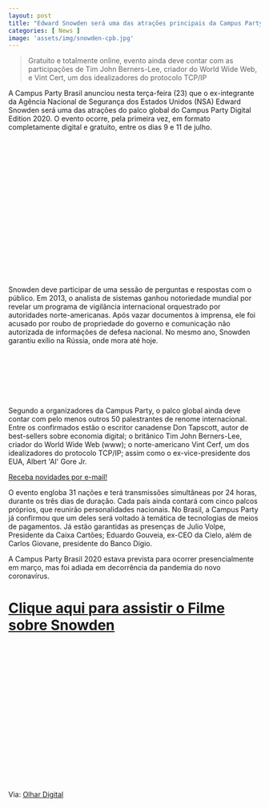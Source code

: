 ```yaml
---
layout: post
title: "Edward Snowden será uma das atrações principais da Campus Party Brasil"
categories: [ News ]
image: 'assets/img/snowden-cpb.jpg'
---
```


> Gratuito e totalmente online, evento ainda deve contar com as participações de Tim John Berners-Lee, criador do World Wide Web, e Vint Cert, um dos idealizadores do protocolo TCP/IP

A Campus Party Brasil anunciou nesta terça-feira (23) que o ex-integrante da Agência Nacional de Segurança dos Estados Unidos (NSA) Edward Snowden será uma das atrações do palco global do Campus Party Digital Edition 2020. O evento ocorre, pela primeira vez, em formato completamente digital e gratuito, entre os dias 9 e 11 de julho.

<!-- QUADRADO -->
<script async src="//pagead2.googlesyndication.com/pagead/js/adsbygoogle.js"></script>
<ins class="adsbygoogle"
style="display:inline-block;width:336px;height:280px"
data-ad-client="ca-pub-2838251107855362"
data-ad-slot="5351066970"></ins>
<script>
(adsbygoogle = window.adsbygoogle || []).push({});
</script>

Snowden deve participar de uma sessão de perguntas e respostas com o público. Em 2013, o analista de sistemas ganhou notoriedade mundial por revelar um programa de vigilância internacional orquestrado por autoridades norte-americanas. Após vazar documentos à imprensa, ele foi acusado por roubo de propriedade do governo e comunicação não autorizada de informações de defesa nacional. No mesmo ano, Snowden garantiu exílio na Rússia, onde mora até hoje.

<!-- MINI ANÚNCIO -->
<script async src="//pagead2.googlesyndication.com/pagead/js/adsbygoogle.js"></script>
<!-- Games Root -->
<ins class="adsbygoogle"
style="display:inline-block;width:730px;height:95px"
data-ad-client="ca-pub-2838251107855362"
data-ad-slot="5351066970"></ins>
<script>
(adsbygoogle = window.adsbygoogle || []).push({});
</script>

Segundo a organizadores da Campus Party, o palco global ainda deve contar com pelo menos outros 50 palestrantes de renome internacional. Entre os confirmados estão o escritor canadense Don Tapscott, autor de best-sellers sobre economia digital; o britânico Tim John Berners-Lee, criador do World Wide Web (www); o norte-americano Vint Cerf, um dos idealizadores do protocolo TCP/IP; assim como o ex-vice-presidente dos EUA, Albert 'Al' Gore Jr.

<a href="https://terminalroot.com.br/newsletter" target="_blank" class="btn btn-danger btn-block">Receba novidades por e-mail!</a>

<!-- RETANGULO LARGO 2 -->
<script async src="//pagead2.googlesyndication.com/pagead/js/adsbygoogle.js"></script>
<ins class="adsbygoogle"
style="display:block; text-align:center;"
data-ad-layout="in-article"
data-ad-format="fluid"
data-ad-client="ca-pub-2838251107855362"
data-ad-slot="8549252987"></ins>
<script>
(adsbygoogle = window.adsbygoogle || []).push({});
</script>

O evento engloba 31 nações e terá transmissões simultâneas por 24 horas, durante os três dias de duração. Cada país ainda contará com cinco palcos próprios, que reunirão personalidades nacionais. No Brasil, a Campus Party já confirmou que um deles será voltado à temática de tecnologias de meios de pagamentos. Já estão garantidas as presenças de Julio Volpe, Presidente da Caixa Cartões; Eduardo Gouveia, ex-CEO da Cielo, além de Carlos Giovane, presidente do Banco Digio.

<!-- RETANGULO LARGO -->
<script async src="https://pagead2.googlesyndication.com/pagead/js/adsbygoogle.js"></script>
<!-- Informat -->
<ins class="adsbygoogle"
style="display:block"
data-ad-client="ca-pub-2838251107855362"
data-ad-slot="2327980059"
data-ad-format="auto"
data-full-width-responsive="true"></ins>
<script>
(adsbygoogle = window.adsbygoogle || []).push({});
</script>

A Campus Party Brasil 2020 estava prevista para ocorrer presencialmente em março, mas foi adiada em decorrência da pandemia do novo coronavírus.

# [Clique aqui para assistir o Filme sobre Snowden](https://terminalroot.com.br/2019/07/assista-o-filme-de-eduard-snowden-completo.html)

<!-- QUADRADO -->
<script async src="//pagead2.googlesyndication.com/pagead/js/adsbygoogle.js"></script>
<ins class="adsbygoogle"
style="display:inline-block;width:336px;height:280px"
data-ad-client="ca-pub-2838251107855362"
data-ad-slot="5351066970"></ins>
<script>
(adsbygoogle = window.adsbygoogle || []).push({});
</script>

Via: [Olhar Digital](https://olhardigital.com.br/noticia/edward-snowden-sera-atracao-principal-da-campus-party-brasil/102618)

